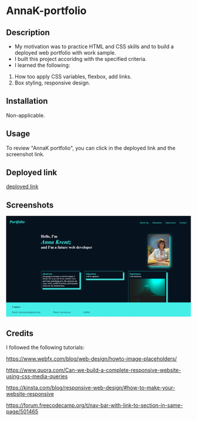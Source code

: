 # AnnaK-portfolio

## Description

* My motivation was to practice HTML and CSS skills and to build a deployed web portfolio with work sample. 
* I built this project accoridng with the specified criteria.
* I learned the following:

1. How too apply CSS variables, flexbox, add links.
2. Box styling, responsive design.

## Installation

Non-applicable.

## Usage

To review "AnnaK portfolio", you can click in the deployed link and the screenshot link.

## Deployed link

[deployed link]()

## Screenshots

![annak portfolio screeshot](./Images/AK_portfolio_screenshot.png)

## Credits

I followed the following tutorials:

https://www.webfx.com/blog/web-design/howto-image-placeholders/

https://www.quora.com/Can-we-build-a-complete-responsive-website-using-css-media-queries

https://kinsta.com/blog/responsive-web-design/#how-to-make-your-website-responsive

https://forum.freecodecamp.org/t/nav-bar-with-link-to-section-in-same-page/501465



